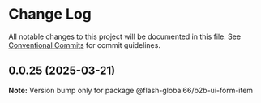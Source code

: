 # Change Log

All notable changes to this project will be documented in this file.
See [Conventional Commits](https://conventionalcommits.org) for commit guidelines.

## 0.0.25 (2025-03-21)

**Note:** Version bump only for package @flash-global66/b2b-ui-form-item
